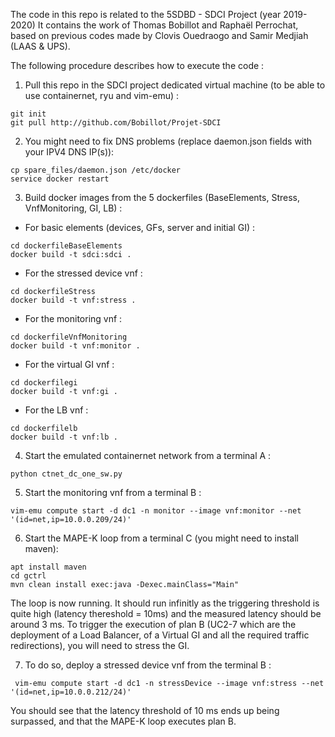 The code in this repo is related to the 5SDBD - SDCI Project (year 2019-2020)
It contains the work of Thomas Bobillot and Raphaël Perrochat, based on previous codes made by Clovis Ouedraogo and Samir Medjiah (LAAS & UPS).

The following procedure describes how to execute the code :

1. Pull this repo in the SDCI project dedicated virtual machine (to be able to use containernet, ryu and vim-emu) :
```
git init
git pull http://github.com/Bobillot/Projet-SDCI
```
2. You might need to fix DNS problems (replace daemon.json fields with your IPV4 DNS IP(s)):
```
cp spare_files/daemon.json /etc/docker 
service docker restart
```
3. Build docker images from the 5 dockerfiles (BaseElements, Stress, VnfMonitoring, GI, LB) : 
 - For basic elements (devices, GFs, server and initial GI) :
 ```
 cd dockerfileBaseElements
 docker build -t sdci:sdci .
 ```
 - For the stressed device vnf :
 ```
 cd dockerfileStress
 docker build -t vnf:stress .
 ```
 - For the monitoring vnf :
 ```
 cd dockerfileVnfMonitoring
 docker build -t vnf:monitor .
 ```
 - For the virtual GI vnf :
 ```
 cd dockerfilegi
 docker build -t vnf:gi .
 ```
 - For the LB vnf :
 ```
 cd dockerfilelb
 docker build -t vnf:lb .
 ```
 4. Start the emulated containernet network from a terminal A :
  ```
  python ctnet_dc_one_sw.py
  ```
 5. Start the monitoring vnf from a terminal B :
 ```
 vim-emu compute start -d dc1 -n monitor --image vnf:monitor --net '(id=net,ip=10.0.0.209/24)'
 ```
 6. Start the MAPE-K loop from a terminal C (you might need to install maven):
  ```
  apt install maven
  cd gctrl
  mvn clean install exec:java -Dexec.mainClass="Main"
   ```
 
 The loop is now running. It should run infinitly as the triggering threshold is quite high (latency thereshold = 10ms) and the measured latency should be around 3 ms.
 To trigger the execution of plan B (UC2-7 which are the deployment of a Load Balancer, of a Virtual GI and all the required traffic redirections), you will need to stress the GI.
 
 7. To do so, deploy a stressed device vnf from the terminal B :
  ```
   vim-emu compute start -d dc1 -n stressDevice --image vnf:stress --net '(id=net,ip=10.0.0.212/24)'
   ```
   
 You should see that the latency threshold of 10 ms ends up being surpassed, and that the MAPE-K loop executes plan B. 
